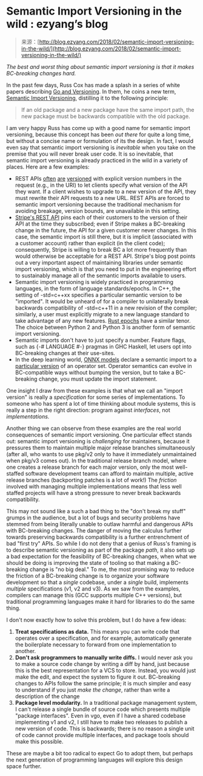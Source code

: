 <!--yml
category: 未分类
date: 2024-07-01 18:16:59
-->

# Semantic Import Versioning in the wild : ezyang’s blog

> 来源：[http://blog.ezyang.com/2018/02/semantic-import-versioning-in-the-wild/](http://blog.ezyang.com/2018/02/semantic-import-versioning-in-the-wild/)

*The best and worst thing about semantic import versioning is that it makes BC-breaking changes hard.*

In the past few days, Russ Cox has made a splash in a series of white papers describing [Go and Versioning](https://research.swtch.com/vgo). In them, he coins a new term, [Semantic Import Versioning](https://research.swtch.com/vgo-import), distilling it to the following principle:

> If an old package and a new package have the same import path, the new package must be backwards compatible with the old package.

I am very happy Russ has come up with a good name for semantic import versioning, because this concept has been *out there* for quite a long time, but without a concise name or formulation of its the design. In fact, I would even say that semantic import versioning is *inevitable* when you take on the premise that you will never break user code. It is so inevitable, that semantic import versioning is already practiced in the wild in a variety of places. Here are a few examples:

*   REST APIs [often](http://www.baeldung.com/rest-versioning) [are](http://blog.restcase.com/restful-api-versioning-insights/) [versioned](https://restfulapi.net/versioning/) with explicit version numbers in the request (e.g., in the URI) to let clients specify what version of the API they want. If a client wishes to upgrade to a new version of the API, they must rewrite their API requests to a new URL. REST APIs are forced to semantic import versioning because the traditional mechanism for avoiding breakage, version bounds, are unavailable in this setting.
*   [Stripe's REST API](https://stripe.com/blog/api-versioning) pins each of their customers to the version of their API at the time they subscribed; even if Stripe makes a BC-breaking change in the future, the API for a given customer never changes. In this case, the semantic import is still there, but it is implicit (associated with a customer account) rather than explicit (in the client code); consequently, Stripe is willing to break BC a lot more frequently than would otherwise be acceptable for a REST API. Stripe's blog post points out a very important aspect of maintaining libraries under semantic import versioning, which is that you need to put in the engineering effort to sustainably manage all of the semantic imports available to users.
*   Semantic import versioning is widely practiced in programming languages, in the form of language standards/epochs. In C++, the setting of -std=c++xx specifies a particular semantic version to be "imported". It would be unheard of for a compiler to unilaterally break backwards compatibility of -std=c++11 in a new revision of the compiler; similarly, a user must explicitly migrate to a new language standard to take advantage of any new features. [Rust epochs](https://github.com/rust-lang/rfcs/blob/master/text/2052-epochs.md) have a similar tenor. The choice between Python 2 and Python 3 is another form of semantic import versioning.
*   Semantic imports don't have to just specify a number. Feature flags, such as {-# LANGUAGE #-} pragmas in GHC Haskell, let users opt into BC-breaking changes at their use-sites.
*   In the deep learning world, [ONNX models](https://github.com/onnx/onnx) declare a semantic import to a [particular version](https://github.com/onnx/onnx/blob/master/docs/Versioning.md) of an operator set. Operator semantics can evolve in BC-compatible ways without bumping the version, but to take a BC-breaking change, you must update the import statement.

One insight I draw from these examples is that what we call an "import version" is really a *specification* for some series of implementations. To someone who has spent a lot of time thinking about module systems, this is really a step in the right direction: program against *interfaces*, not *implementations.*

Another thing we can observe from these examples are the real world consequences of semantic import versioning. One particular effect stands out: semantic import versioning is *challenging* for maintainers, because it pressures them to maintain multiple major release branches simultaneously (after all, who wants to use pkg/v2 only to have it immediately unmaintained when pkg/v3 comes out). In the traditional release branch model, where one creates a release branch for each major version, only the most well-staffed software development teams can afford to maintain multiple, active release branches (backporting patches is a lot of work!) The *friction* involved with managing multiple implementations means that less well staffed projects will have a strong pressure to never break backwards compatibility.

This may not sound like a such a bad thing to the "don't break my stuff" grumps in the audience, but a lot of bugs and security problems have stemmed from being literally unable to outlaw harmful and dangerous APIs with BC-breaking changes. The danger of moving the calculus further towards preserving backwards compatibility is a further entrenchment of bad "first try" APIs. So while I do not deny that a genius of Russ's framing is to describe semantic versioning as part of the package *path*, it also sets up a bad expectation for the feasibility of BC-breaking changes, when what we should be doing is improving the state of tooling so that making a BC-breaking change is "no big deal." To me, the most promising way to reduce the friction of a BC-breaking change is to organize your software development so that a *single* codebase, under a *single* build, implements *multiple* specifications (v1, v2 and v3). As we saw from the examples, compilers can manage this (GCC supports multiple C++ versions), but traditional programming languages make it hard for libraries to do the same thing.

I don't now exactly how to solve this problem, but I do have a few ideas:

1.  **Treat specifications as data.** This means you can write code that operates over a specification, and for example, automatically generate the boilerplate necessary to forward from one implementation to another.
2.  **Don't ask programmers to manually write diffs.** I would never ask you to make a source code change by writing a diff by hand, just because this is the best representation for a VCS to store. Instead, you would just make the edit, and expect the system to figure it out. BC-breaking changes to APIs follow the same principle; it is much simpler and easy to understand if you just *make the change*, rather than write a description of the change
3.  **Package level modularity.** In a traditional package management system, I can't release a single bundle of source code which presents multiple "package interfaces". Even in vgo, even if I have a shared codebase implementing v1 and v2, I still have to make two releases to publish a new version of code. This is backwards; there is no reason a single unit of code cannot provide multiple interfaces, and package tools should make this possible.

These are maybe a bit too radical to expect Go to adopt them, but perhaps the next generation of programming languages will explore this design space further.